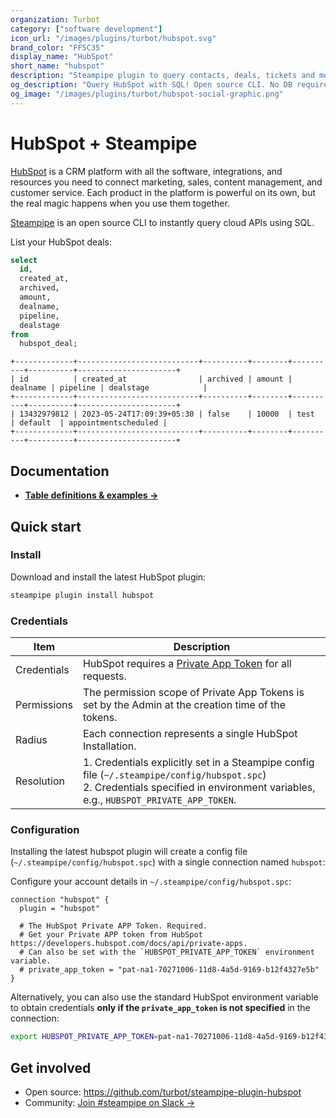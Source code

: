 ```yaml
---
organization: Turbot
category: ["software development"]
icon_url: "/images/plugins/turbot/hubspot.svg"
brand_color: "FF5C35"
display_name: "HubSpot"
short_name: "hubspot"
description: "Steampipe plugin to query contacts, deals, tickets and more from HubSpot."
og_description: "Query HubSpot with SQL! Open source CLI. No DB required."
og_image: "/images/plugins/turbot/hubspot-social-graphic.png"
---
```


# HubSpot + Steampipe

[HubSpot](https://www.hubspot.com/) is a CRM platform with all the software, integrations, and resources you need to connect marketing, sales, content management, and customer service. Each product in the platform is powerful on its own, but the real magic happens when you use them together.

[Steampipe](https://steampipe.io) is an open source CLI to instantly query cloud APIs using SQL.

List your HubSpot deals:

```sql
select
  id,
  created_at,
  archived,
  amount,
  dealname,
  pipeline,
  dealstage
from
  hubspot_deal;
```

```
+-------------+---------------------------+----------+--------+----------+----------+----------------------+
| id          | created_at                | archived | amount | dealname | pipeline | dealstage            |
+-------------+---------------------------+----------+--------+----------+----------+----------------------+
| 13432979812 | 2023-05-24T17:09:39+05:30 | false    | 10000  | test     | default  | appointmentscheduled |
+-------------+---------------------------+----------+--------+----------+----------+----------------------+
```

## Documentation

- **[Table definitions & examples →](/plugins/turbot/hubspot/tables)**

## Quick start

### Install

Download and install the latest HubSpot plugin:

```sh
steampipe plugin install hubspot
```

### Credentials

| Item        | Description                                                                                                                                                                             |
| ----------- | --------------------------------------------------------------------------------------------------------------------------------------------------------------------------------------- |
| Credentials | HubSpot requires a [Private App Token](https://developers.hubspot.com/docs/api/private-apps) for all requests.                                                                          |
| Permissions | The permission scope of Private App Tokens is set by the Admin at the creation time of the tokens.                                                                                      |
| Radius      | Each connection represents a single HubSpot Installation.                                                                                                                               |
| Resolution  | 1. Credentials explicitly set in a Steampipe config file (`~/.steampipe/config/hubspot.spc`)<br />2. Credentials specified in environment variables, e.g., `HUBSPOT_PRIVATE_APP_TOKEN`. |

### Configuration

Installing the latest hubspot plugin will create a config file (`~/.steampipe/config/hubspot.spc`) with a single connection named `hubspot`:

Configure your account details in `~/.steampipe/config/hubspot.spc`:

```hcl
connection "hubspot" {
  plugin = "hubspot"

  # The HubSpot Private APP Token. Required.
  # Get your Private APP token from HubSpot https://developers.hubspot.com/docs/api/private-apps.
  # Can also be set with the `HUBSPOT_PRIVATE_APP_TOKEN` environment variable.
  # private_app_token = "pat-na1-70271006-11d8-4a5d-9169-b12f4327e5b"
}
```

Alternatively, you can also use the standard HubSpot environment variable to obtain credentials **only if the `private_app_token` is not specified** in the connection:

```sh
export HUBSPOT_PRIVATE_APP_TOKEN=pat-na1-70271006-11d8-4a5d-9169-b12f4327e5b
```

## Get involved

- Open source: https://github.com/turbot/steampipe-plugin-hubspot
- Community: [Join #steampipe on Slack →](https://turbot.com/community/join)
